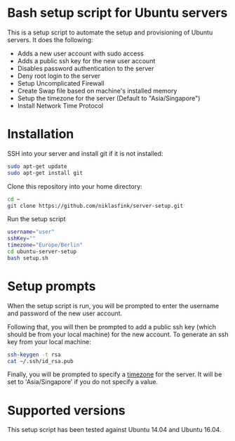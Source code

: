 # Bash setup script for Ubuntu servers

This is a setup script to automate the setup and provisioning of Ubuntu servers. It does the following:

* Adds a new user account with sudo access
* Adds a public ssh key for the new user account
* Disables password authentication to the server
* Deny root login to the server
* Setup Uncomplicated Firewall
* Create Swap file based on machine's installed memory
* Setup the timezone for the server (Default to "Asia/Singapore")
* Install Network Time Protocol

# Installation

SSH into your server and install git if it is not installed:

```bash
sudo apt-get update
sudo apt-get install git
```

Clone this repository into your home directory:

```bash
cd ~
git clone https://github.com/niklasfink/server-setup.git
```

Run the setup script

```bash
username="user"
sshKey=""
timezone="Europe/Berlin"
cd ubuntu-server-setup
bash setup.sh
```

# Setup prompts

When the setup script is run, you will be prompted to enter the username and password of the new user account.

Following that, you will then be prompted to add a public ssh key (which should be from your local machine) for the new account. To generate an ssh key from your local machine:

```bash
ssh-keygen -t rsa
cat ~/.ssh/id_rsa.pub
```

Finally, you will be prompted to specify a [timezone](https://en.wikipedia.org/wiki/List_of_tz_database_time_zones) for the server. It will be set to 'Asia/Singapore' if you do not specify a value.

# Supported versions

This setup script has been tested against Ubuntu 14.04 and Ubuntu 16.04.
